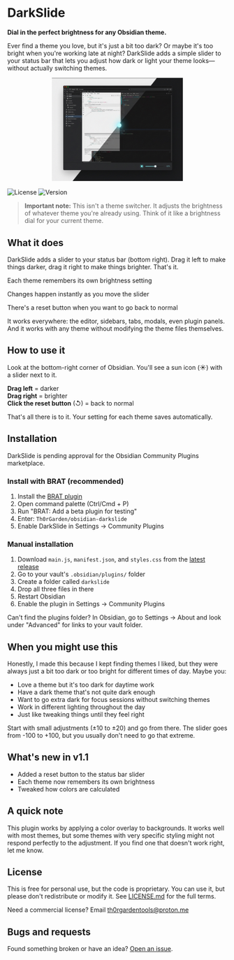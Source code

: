 # DarkSlide

**Dial in the perfect brightness for any Obsidian theme.**

Ever find a theme you love, but it's just a bit too dark? Or maybe it's too bright when you're working late at night? DarkSlide adds a simple slider to your status bar that lets you adjust how dark or light your theme looks—without actually switching themes.

<p align="center">
  <img src="screenshot.png" width="300" alt="DarkSlide in action">
</p>

![License](https://img.shields.io/badge/license-Proprietary-red)
![Version](https://img.shields.io/badge/version-1.1.0-blue)

> **Important note:** This isn't a theme switcher. It adjusts the brightness of whatever theme you're already using. Think of it like a brightness dial for your current theme.

## What it does

DarkSlide adds a slider to your status bar (bottom right). Drag it left to make things darker, drag it right to make things brighter. That's it.

Each theme remembers its own brightness setting

Changes happen instantly as you move the slider

There's a reset button when you want to go back to normal

It works everywhere: the editor, sidebars, tabs, modals, even plugin panels. And it works with any theme without modifying the theme files themselves.

## How to use it

Look at the bottom-right corner of Obsidian. You'll see a sun icon (☀️) with a slider next to it.

**Drag left** = darker  
**Drag right** = brighter  
**Click the reset button** (↺) = back to normal

That's all there is to it. Your setting for each theme saves automatically.

## Installation

DarkSlide is pending approval for the Obsidian Community Plugins marketplace.

### Install with BRAT (recommended)

1. Install the [BRAT plugin](https://github.com/TfTHacker/obsidian42-brat)
2. Open command palette (Ctrl/Cmd + P)
3. Run "BRAT: Add a beta plugin for testing"
4. Enter: `Th0rGarden/obsidian-darkslide`
5. Enable DarkSlide in Settings → Community Plugins

### Manual installation

1. Download `main.js`, `manifest.json`, and `styles.css` from the [latest release](https://github.com/Th0rGarden/obsidian-darkslide/releases)
2. Go to your vault's `.obsidian/plugins/` folder
3. Create a folder called `darkslide`
4. Drop all three files in there
5. Restart Obsidian
6. Enable the plugin in Settings → Community Plugins

Can't find the plugins folder? In Obsidian, go to Settings → About and look under "Advanced" for links to your vault folder.

## When you might use this

Honestly, I made this because I kept finding themes I liked, but they were always just a bit too dark or too bright for different times of day. Maybe you:

- Love a theme but it's too dark for daytime work
- Have a dark theme that's not quite dark enough
- Want to go extra dark for focus sessions without switching themes
- Work in different lighting throughout the day
- Just like tweaking things until they feel right

Start with small adjustments (±10 to ±20) and go from there. The slider goes from -100 to +100, but you usually don't need to go that extreme.

## What's new in v1.1

- Added a reset button to the status bar slider
- Each theme now remembers its own brightness
- Tweaked how colors are calculated

## A quick note

This plugin works by applying a color overlay to backgrounds. It works well with most themes, but some themes with very specific styling might not respond perfectly to the adjustment. If you find one that doesn't work right, let me know.

## License

This is free for personal use, but the code is proprietary. You can use it, but please don't redistribute or modify it. See [LICENSE.md](LICENSE.md) for the full terms.

Need a commercial license? Email th0rgardentools@proton.me

## Bugs and requests

Found something broken or have an idea? [Open an issue](https://github.com/Th0rGarden/obsidian-darkslide/issues).
